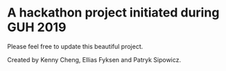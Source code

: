 # A hackathon project initiated during GUH 2019

Please feel free to update this beautiful project. 

Created by Kenny Cheng, Ellias Fyksen and Patryk Sipowicz. 
